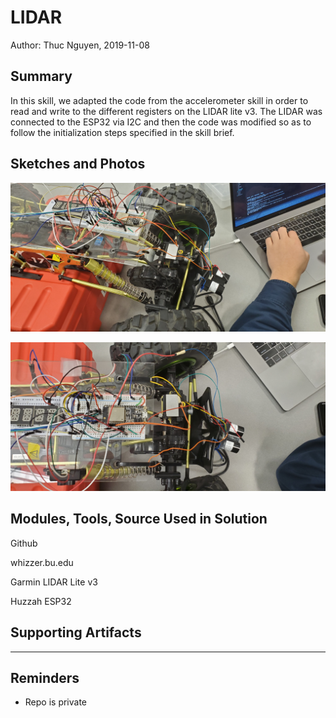 #  LIDAR

Author: Thuc Nguyen, 2019-11-08

## Summary
In this skill, we adapted the code from the accelerometer skill in order to read and write to the different registers on the LIDAR lite v3.
The LIDAR was connected to the ESP32 via I2C and then the code was modified so as to follow the initialization steps specified in the skill brief.


## Sketches and Photos
![lidar_wiring](images/20191111_181514.png)

![lidar_wiring_2](images/20191111_181536.png)

## Modules, Tools, Source Used in Solution
Github

whizzer.bu.edu

Garmin LIDAR Lite v3

Huzzah ESP32


## Supporting Artifacts


-----

## Reminders
- Repo is private
